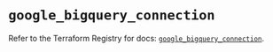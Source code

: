 # `google_bigquery_connection`

Refer to the Terraform Registry for docs: [`google_bigquery_connection`](https://registry.terraform.io/providers/hashicorp/google-beta/5.27.0/docs/resources/google_bigquery_connection).
